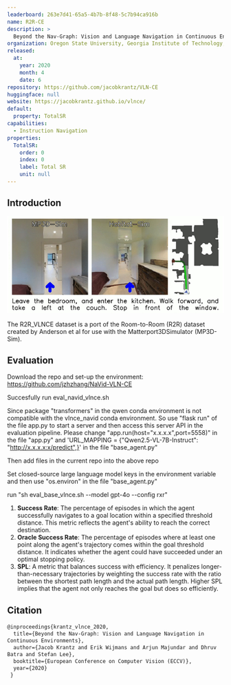 ```yaml
---
leaderboard: 263e7d41-65a5-4b7b-8f48-5c7b94ca916b
name: R2R-CE
description: >
  Beyond the Nav-Graph: Vision and Language Navigation in Continuous Environments
organization: Oregon State University, Georgia Institute of Technology, Facebook AI Research
released:
  at:
    year: 2020
    month: 4
    date: 6
repository: https://github.com/jacobkrantz/VLN-CE
huggingface: null
website: https://jacobkrantz.github.io/vlnce/
default:
  property: TotalSR
capabilities:
  - Instruction Navigation
properties:
  TotalSR:
    order: 0
    index: 0
    label: Total SR
    unit: null
---
```



## Introduction

![alt text](assets/1-1.png)

The R2R_VLNCE dataset is a port of the Room-to-Room (R2R) dataset created by Anderson et al for use with the Matterport3DSimulator (MP3D-Sim).

## Evaluation
Download the repo and set-up the environment: https://github.com/jzhzhang/NaVid-VLN-CE

Succesfully run eval_navid_vlnce.sh

Since package "transformers" in the qwen conda environment is not compatible with the vlnce_navid conda environment. So use "flask run" of the file app.py to start a server and then access this server API in the evaluation pipeline. Please change "app.run(host="x.x.x.x",port=5558)" in the file "app.py" and 'URL_MAPPING = {"Qwen2.5-VL-7B-Instruct": "http://x.x.x.x:x/predict",}' in the file "base_agent.py" 

Then add files in the current repo into the above repo

Set closed-source large language model keys in the environment variable and then use "os.environ" in the file "base_agent.py"

run "sh eval_base_vlnce.sh --model gpt-4o --config rxr"

1. **Success Rate**: The percentage of episodes in which the agent successfully navigates to a goal location within a specified threshold distance. This metric reflects the agent's ability to reach the correct destination.
2. **Oracle Success Rate**: The percentage of episodes where at least one point along the agent's trajectory comes within the goal threshold distance. It indicates whether the agent could have succeeded under an optimal stopping policy.
3. **SPL**: A metric that balances success with efficiency. It penalizes longer-than-necessary trajectories by weighting the success rate with the ratio between the shortest path length and the actual path length. Higher SPL implies that the agent not only reaches the goal but does so efficiently.

## Citation

```
@inproceedings{krantz_vlnce_2020,
  title={Beyond the Nav-Graph: Vision and Language Navigation in Continuous Environments},
  author={Jacob Krantz and Erik Wijmans and Arjun Majundar and Dhruv Batra and Stefan Lee},
  booktitle={European Conference on Computer Vision (ECCV)},
  year={2020}
 }

```
